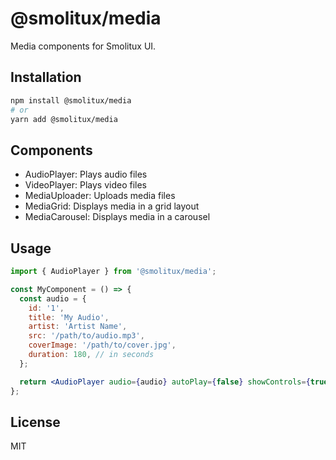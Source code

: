 # @smolitux/media

Media components for Smolitux UI.

## Installation

```bash
npm install @smolitux/media
# or
yarn add @smolitux/media
```

## Components

- AudioPlayer: Plays audio files
- VideoPlayer: Plays video files
- MediaUploader: Uploads media files
- MediaGrid: Displays media in a grid layout
- MediaCarousel: Displays media in a carousel

## Usage

```jsx
import { AudioPlayer } from '@smolitux/media';

const MyComponent = () => {
  const audio = {
    id: '1',
    title: 'My Audio',
    artist: 'Artist Name',
    src: '/path/to/audio.mp3',
    coverImage: '/path/to/cover.jpg',
    duration: 180, // in seconds
  };

  return <AudioPlayer audio={audio} autoPlay={false} showControls={true} />;
};
```

## License

MIT
